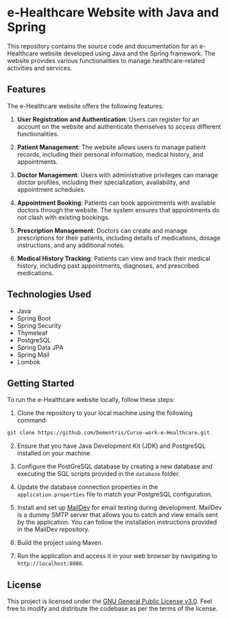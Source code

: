 # e-Healthcare Website with Java and Spring

This repository contains the source code and documentation for an e-Healthcare website developed using Java and the Spring framework. The website provides various functionalities to manage healthcare-related activities and services.

## Features

The e-Healthcare website offers the following features:

1. **User Registration and Authentication**: Users can register for an account on the website and authenticate themselves to access different functionalities.

2. **Patient Management**: The website allows users to manage patient records, including their personal information, medical history, and appointments.

3. **Doctor Management**: Users with administrative privileges can manage doctor profiles, including their specialization, availability, and appointment schedules.

4. **Appointment Booking**: Patients can book appointments with available doctors through the website. The system ensures that appointments do not clash with existing bookings.

5. **Prescription Management**: Doctors can create and manage prescriptions for their patients, including details of medications, dosage instructions, and any additional notes.

6. **Medical History Tracking**: Patients can view and track their medical history, including past appointments, diagnoses, and prescribed medications.

## Technologies Used

- Java
- Spring Boot
- Spring Security
- Thymeleaf
- PostgreSQL
- Spring Data JPA
- Spring Mail
- Lombok

## Getting Started

To run the e-Healthcare website locally, follow these steps:

1. Clone the repository to your local machine using the following command:

``` bash
git clone https://github.com/Dementris/Curse-work-e-Healthcare.git
```

2. Ensure that you have Java Development Kit (JDK) and PostgreSQL installed on your machine.

3. Configure the PostGreSQL database by creating a new database and executing the SQL scripts provided in the `database` folder.

4. Update the database connection properties in the `application.properties` file to match your PostgreSQL configuration.

5. Install and set up [MailDev](https://github.com/maildev/maildev) for email testing during development. MailDev is a dummy SMTP server that allows you to catch and view emails sent by the application. You can follow the installation instructions provided in the MailDev repository.

6. Build the project using Maven.

7. Run the application and access it in your web browser by navigating to `http://localhost:8080`.


## License

This project is licensed under the [GNU General Public License v3.0](LICENCE.md). Feel free to modify and distribute the codebase as per the terms of the license.


